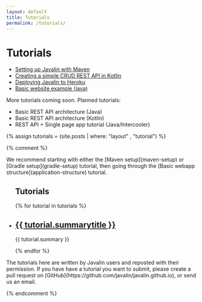 ```yaml
---
layout: default
title: Tutorials
permalink: /tutorials/
---
```


<h1 class="no-margin-top">Tutorials</h1>

* [Setting up Javalin with Maven](/tutorials/maven-setup)
* [Creating a simple CRUD REST API in Kotlin](/tutorials/simple-kotlin-example)
* [Deploying Javalin to Heroku](/tutorials/heroku)
* [Basic website example (java)](/tutorials/website-example)

More tutorials coming soon. Planned tutorials:

* Basic REST API architecture (Java)
* Basic REST API architecture (Kotlin)
* REST API + Single page app tutorial (Java/Intercooler)

{% assign tutorials = (site.posts | where: "layout" , "tutorial") %}

{% comment %}

<div class="tutorials-header" markdown="1">
We recommend starting with either the [Maven setup](maven-setup) or [Gradle setup](gradle-setup) tutorial, then going through the [Basic webapp structure](application-structure) tutorial.
</div>

<div class="tutorial-overview">
    <ul class="tutorial-list">
        <h2>Tutorials</h2>
        {% for tutorial in tutorials %}
        <li class="tutorial-summary">
          <h2><a href="{{ tutorial.url }}">{{ tutorial.summarytitle }}</a></h2>
          <p>{{ tutorial.summary }}</p>
        </li>
        {% endfor %}
    </ul>
</div>
<div class="tutorials-footer" markdown="1">
The tutorials here are written by Javalin users and reposted with their permission.
If you have have a tutorial you want to submit, please create a pull request on [GitHub](https://github.com/javalin/javalin.github.io), or send us an email.
</div>

{% endcomment %}
